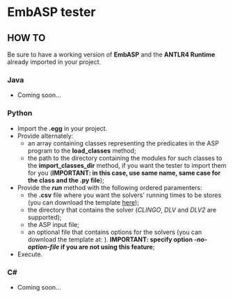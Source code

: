 # EmbASP tester

## HOW TO

Be sure to have a working version of **EmbASP** and the **ANTLR4 Runtime** already imported in your project.

### Java
  - Coming soon...

### Python
  - Import the **.egg** in your project.
  - Provide alternately:
    - an array containing classes representing the predicates in the ASP program to the **load_classes** method;
    - the path to the directory containing the modules for such classes to the **import_classes_dir** method, if you want the tester to import them for you (**IMPORTANT: in this case, use same name, same case for the class and the .py file**);
  - Provide the **_run_** method with the following ordered paramenters:
    - the **.csv** file where you want the solvers' running times to be stores (you can download the template [here](https://github.com/grasta4/embASP_tester/blob/master/templates/executionTimes.csv));
    - the directory that contains the solver (*CLINGO*, *DLV* and *DLV2* are supported);
    - the ASP input file;
    - an optional file that contains options for the solvers (you can download the template at: ). **IMPORTANT: specify option *-no-option-file* if you are not using this feature**;
  - Execute.
  
### C#
  - Coming soon...
